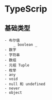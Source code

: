 # TypeScrip

## 基础类型
    
    - 布尔值
        _ boolean _
    - 数字
    - 字符串
    - 数组
    - 元祖 Tuple
    - 枚举
    - any
    - void
    - null 和 undefined
    - never
    - object
